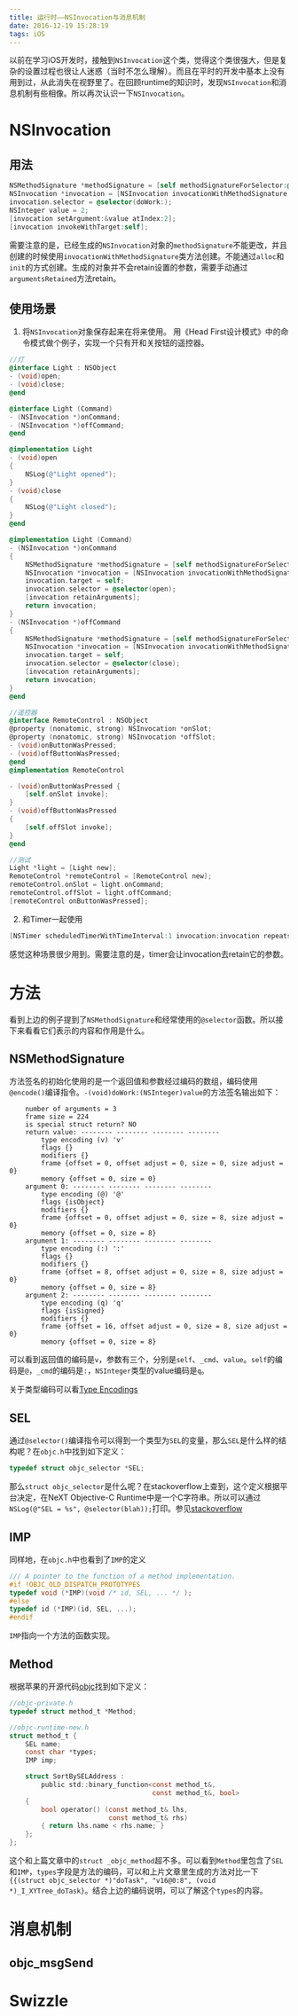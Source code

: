```yaml
---
title: 运行时——NSInvocation与消息机制
date: 2016-12-19 15:28:19
tags: iOS
---
```


以前在学习iOS开发时，接触到`NSInvocation`这个类，觉得这个类很强大，但是复杂的设置过程也很让人迷惑（当时不怎么理解）。而且在平时的开发中基本上没有用到过，从此消失在视野里了。在回顾runtime的知识时，发现`NSInvocation`和消息机制有些相像。所以再次认识一下`NSInvocation`。

# NSInvocation

## 用法
``` Objective-c
NSMethodSignature *methodSignature = [self methodSignatureForSelector:@selector(doWork:)];
NSInvocation *invocation = [NSInvocation invocationWithMethodSignature:methodSignature];
invocation.selector = @selector(doWork:);
NSInteger value = 2;
[invocation setArgument:&value atIndex:2];
[invocation invokeWithTarget:self];
```
需要注意的是，已经生成的`NSInvocation`对象的`methodSignature`不能更改，并且创建的时候使用`invocationWithMethodSignature`类方法创建。不能通过`alloc`和`init`的方式创建。生成的对象并不会retain设置的参数，需要手动通过`argumentsRetained`方法retain。

<!--more-->

## 使用场景
1. 将`NSInvocation`对象保存起来在将来使用。
用《Head First设计模式》中的命令模式做个例子，实现一个只有开和关按钮的遥控器。
``` Objective-C
//灯
@interface Light : NSObject
- (void)open;
- (void)close;
@end

@interface Light (Command)
- (NSInvocation *)onCommand;
- (NSInvocation *)offCommand;
@end

@implementation Light
- (void)open
{
    NSLog(@"Light opened");
}
- (void)close
{
    NSLog(@"Light closed");
}
@end

@implementation Light (Command)
- (NSInvocation *)onCommand
{
    NSMethodSignature *methodSignature = [self methodSignatureForSelector:@selector(open)];
    NSInvocation *invocation = [NSInvocation invocationWithMethodSignature:methodSignature];
    invocation.target = self;
    invocation.selector = @selector(open);
    [invocation retainArguments];
    return invocation;
}
- (NSInvocation *)offCommand
{
    NSMethodSignature *methodSignature = [self methodSignatureForSelector:@selector(close)];
    NSInvocation *invocation = [NSInvocation invocationWithMethodSignature:methodSignature];
    invocation.target = self;
    invocation.selector = @selector(close);
    [invocation retainArguments];
    return invocation;
}
@end

//遥控器
@interface RemoteControl : NSObject
@property (nonatomic, strong) NSInvocation *onSlot;
@property (nonatomic, strong) NSInvocation *offSlot;
- (void)onButtonWasPressed;
- (void)offButtonWasPressed;
@end
@implementation RemoteControl

- (void)onButtonWasPressed {
    [self.onSlot invoke];
}
- (void)offButtonWasPressed
{
    [self.offSlot invoke];
}
@end

//测试
Light *light = [Light new];
RemoteControl *remoteControl = [RemoteControl new];
remoteControl.onSlot = light.onCommand;
remoteControl.offSlot = light.offCommand;
[remoteControl onButtonWasPressed];
```

2. 和Timer一起使用
``` Objective-C
[NSTimer scheduledTimerWithTimeInterval:1 invocation:invocation repeats:NO];
```
感觉这种场景很少用到。需要注意的是，timer会让invocation去retain它的参数。


# 方法
看到上边的例子提到了`NSMethodSignature`和经常使用的`@selector`函数。所以接下来看看它们表示的内容和作用是什么。

## NSMethodSignature
方法签名的初始化使用的是一个返回值和参数经过编码的数组，编码使用`@encode()`编译指令。`-(void)doWork:(NSInteger)value`的方法签名输出如下：
```
    number of arguments = 3
    frame size = 224
    is special struct return? NO
    return value: -------- -------- -------- --------
        type encoding (v) 'v'
        flags {}
        modifiers {}
        frame {offset = 0, offset adjust = 0, size = 0, size adjust = 0}
        memory {offset = 0, size = 0}
    argument 0: -------- -------- -------- --------
        type encoding (@) '@'
        flags {isObject}
        modifiers {}
        frame {offset = 0, offset adjust = 0, size = 8, size adjust = 0}
        memory {offset = 0, size = 8}
    argument 1: -------- -------- -------- --------
        type encoding (:) ':'
        flags {}
        modifiers {}
        frame {offset = 8, offset adjust = 0, size = 8, size adjust = 0}
        memory {offset = 0, size = 8}
    argument 2: -------- -------- -------- --------
        type encoding (q) 'q'
        flags {isSigned}
        modifiers {}
        frame {offset = 16, offset adjust = 0, size = 8, size adjust = 0}
        memory {offset = 0, size = 8}
```
可以看到返回值的编码是`v`，参数有三个，分别是`self`、`_cmd`、`value`。`self`的编码是`@`，`_cmd`的编码是`:`，`NSInteger`类型的value编码是`q`。

关于类型编码可以看[Type Encodings](https://developer.apple.com/library/content/documentation/Cocoa/Conceptual/ObjCRuntimeGuide/Articles/ocrtTypeEncodings.html)

## SEL
通过`@selector()`编译指令可以得到一个类型为`SEL`的变量，那么`SEL`是什么样的结构呢？在`objc.h`中找到如下定义：
``` C
typedef struct objc_selector *SEL;
```
那么`struct objc_selector`是什么呢？在stackoverflow上查到，这个定义根据平台决定，在NeXT Objective-C Runtime中是一个C字符串。所以可以通过`NSLog(@"SEL = %s", @selector(blah));`打印。参见[stackoverflow](http://stackoverflow.com/questions/28581489/what-is-the-objc-selector-implementation)

## IMP
同样地，在`objc.h`中也看到了`IMP`的定义
``` C
/// A pointer to the function of a method implementation. 
#if !OBJC_OLD_DISPATCH_PROTOTYPES
typedef void (*IMP)(void /* id, SEL, ... */ ); 
#else
typedef id (*IMP)(id, SEL, ...); 
#endif
```
`IMP`指向一个方法的函数实现。

## Method
根据苹果的开源代码[objc](https://opensource.apple.com/tarballs/objc4/)找到如下定义：
``` C
//objc-private.h
typedef struct method_t *Method;

//objc-runtime-new.h
struct method_t {
    SEL name;
    const char *types;
    IMP imp;

    struct SortBySELAddress :
        public std::binary_function<const method_t&,
                                    const method_t&, bool>
    {
        bool operator() (const method_t& lhs,
                         const method_t& rhs)
        { return lhs.name < rhs.name; }
    };
};
```
这个和上篇文章中的`struct _objc_method`超不多。可以看到`Method`里包含了`SEL`和`IMP`，`types`字段是方法的编码，可以和上片文章里生成的方法对比一下`{{(struct objc_selector *)"doTask", "v16@0:8", (void *)_I_XYTree_doTask}`。结合上边的编码说明，可以了解这个`types`的内容。

# 消息机制

## objc_msgSend



# Swizzle




